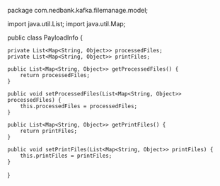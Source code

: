 package com.nedbank.kafka.filemanage.model;

import java.util.List;
import java.util.Map;

public class PayloadInfo {

    private List<Map<String, Object>> processedFiles;
    private List<Map<String, Object>> printFiles;

    public List<Map<String, Object>> getProcessedFiles() {
        return processedFiles;
    }

    public void setProcessedFiles(List<Map<String, Object>> processedFiles) {
        this.processedFiles = processedFiles;
    }

    public List<Map<String, Object>> getPrintFiles() {
        return printFiles;
    }

    public void setPrintFiles(List<Map<String, Object>> printFiles) {
        this.printFiles = printFiles;
    }
}

